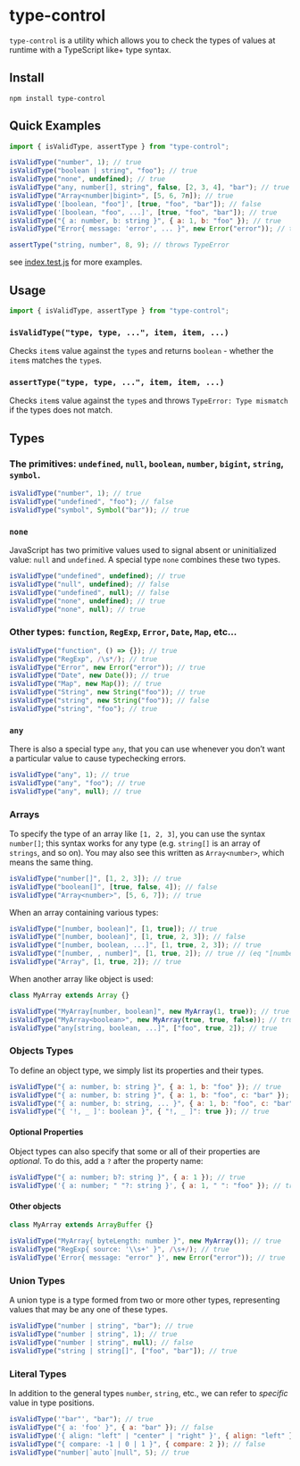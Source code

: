 # type-control

`type-control` is a utility which allows you to check the types of values at runtime with a TypeScript like+ type syntax.

## Install

    npm install type-control

## Quick Examples

```js
import { isValidType, assertType } from "type-control";

isValidType("number", 1); // true
isValidType("boolean | string", "foo"); // true
isValidType("none", undefined); // true
isValidType("any, number[], string", false, [2, 3, 4], "bar"); // true
isValidType("Array<number|bigint>", [5, 6, 7n]); // true
isValidType('[boolean, "foo"]', [true, "foo", "bar"]); // false
isValidType('[boolean, "foo", ...]', [true, "foo", "bar"]); // true
isValidType("{ a: number, b: string }", { a: 1, b: "foo" }); // true
isValidType("Error{ message: 'error', ... }", new Error("error")); // true

assertType("string, number", 8, 9); // throws TypeError
```

see [index.test.js](//github.com/undlmn/type-control/blob/master/index.test.js) for more examples.

## Usage

```js
import { isValidType, assertType } from "type-control";
```

### `isValidType("type, type, ...", item, item, ...)`

Checks `item`s value against the `type`s and returns `boolean` - whether the `item`s matches the `type`s.

### `assertType("type, type, ...", item, item, ...)`

Checks `item`s value against the `type`s and throws `TypeError: Type mismatch` if the types does not match.

## Types

### The primitives: `undefined`, `null`, `boolean`, `number`, `bigint`, `string`, `symbol`.

```js
isValidType("number", 1); // true
isValidType("undefined", "foo"); // false
isValidType("symbol", Symbol("bar")); // true
```

### `none`

JavaScript has two primitive values used to signal absent or uninitialized value: `null` and `undefined`.
A special type `none` combines these two types.

```js
isValidType("undefined", undefined); // true
isValidType("null", undefined); // false
isValidType("undefined", null); // false
isValidType("none", undefined); // true
isValidType("none", null); // true
```

### Other types: `function`, `RegExp`, `Error`, `Date`, `Map`, etc...

```js
isValidType("function", () => {}); // true
isValidType("RegExp", /\s*/); // true
isValidType("Error", new Error("error")); // true
isValidType("Date", new Date()); // true
isValidType("Map", new Map()); // true
isValidType("String", new String("foo")); // true
isValidType("string", new String("foo")); // false
isValidType("string", "foo"); // true
```

### `any`

There is also a special type `any`, that you can use whenever you don’t want a particular value to cause typechecking errors.

```js
isValidType("any", 1); // true
isValidType("any", "foo"); // true
isValidType("any", null); // true
```

### Arrays

To specify the type of an array like `[1, 2, 3]`, you can use the syntax `number[]`; this syntax works for any type (e.g. `string[]` is an array of `strings`, and so on). You may also see this written as `Array<number>`, which means the same thing.

```js
isValidType("number[]", [1, 2, 3]); // true
isValidType("boolean[]", [true, false, 4]); // false
isValidType("Array<number>", [5, 6, 7]); // true
```

When an array containing various types:

```js
isValidType("[number, boolean]", [1, true]); // true
isValidType("[number, boolean]", [1, true, 2, 3]); // false
isValidType("[number, boolean, ...]", [1, true, 2, 3]); // true
isValidType("[number, , number]", [1, true, 2]); // true // (eq "[number, any, number]")
isValidType("Array", [1, true, 2]); // true
```

When another array like object is used:

```js
class MyArray extends Array {}

isValidType("MyArray[number, boolean]", new MyArray(1, true)); // true
isValidType("MyArray<boolean>", new MyArray(true, true, false)); // true
isValidType("any[string, boolean, ...]", ["foo", true, 2]); // true
```

### Objects Types

To define an object type, we simply list its properties and their types.

```js
isValidType("{ a: number, b: string }", { a: 1, b: "foo" }); // true
isValidType("{ a: number, b: string }", { a: 1, b: "foo", c: "bar" }); // false
isValidType("{ a: number, b: string, ... }", { a: 1, b: "foo", c: "bar" }); // true
isValidType("{ '!, _ ]': boolean }", { "!, _ ]": true }); // true
```

#### Optional Properties

Object types can also specify that some or all of their properties are _optional_. To do this, add a `?` after the property name:

```js
isValidType("{ a: number; b?: string }", { a: 1 }); // true
isValidType('{ a: number; " "?: string }', { a: 1, " ": "foo" }); // true
```

#### Other objects

```js
class MyArray extends ArrayBuffer {}

isValidType("MyArray{ byteLength: number }", new MyArray()); // true
isValidType("RegExp{ source: '\\s+' }", /\s+/); // true
isValidType('Error{ message: "error" }', new Error("error")); // true
```

### Union Types

A union type is a type formed from two or more other types, representing values that may be any one of these types.

```js
isValidType("number | string", "bar"); // true
isValidType("number | string", 1); // true
isValidType("number | string", null); // false
isValidType("string | string[]", ["foo", "bar"]); // true
```

### Literal Types

In addition to the general types `number`, `string`, etc., we can refer to _specific_ value in type positions.

```js
isValidType('"bar"', "bar"); // true
isValidType("{ a: 'foo' }", { a: "bar" }); // false
isValidType('{ align: "left" | "center" | "right" }', { align: "left" }); // true
isValidType("{ compare: -1 | 0 | 1 }", { compare: 2 }); // false
isValidType("number|`auto`|null", 5); // true
```
